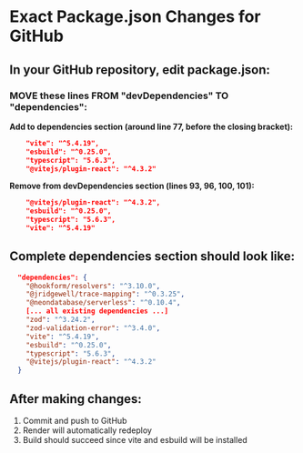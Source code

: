 # Exact Package.json Changes for GitHub

## In your GitHub repository, edit package.json:

### MOVE these lines FROM "devDependencies" TO "dependencies":

**Add to dependencies section (around line 77, before the closing bracket):**
```json
    "vite": "^5.4.19",
    "esbuild": "^0.25.0",
    "typescript": "5.6.3",
    "@vitejs/plugin-react": "^4.3.2"
```

**Remove from devDependencies section (lines 93, 96, 100, 101):**
```json
    "@vitejs/plugin-react": "^4.3.2",
    "esbuild": "^0.25.0", 
    "typescript": "5.6.3",
    "vite": "^5.4.19"
```

## Complete dependencies section should look like:
```json
  "dependencies": {
    "@hookform/resolvers": "^3.10.0",
    "@jridgewell/trace-mapping": "^0.3.25",
    "@neondatabase/serverless": "^0.10.4",
    [... all existing dependencies ...]
    "zod": "^3.24.2",
    "zod-validation-error": "^3.4.0",
    "vite": "^5.4.19",
    "esbuild": "^0.25.0",
    "typescript": "5.6.3",
    "@vitejs/plugin-react": "^4.3.2"
  }
```

## After making changes:
1. Commit and push to GitHub
2. Render will automatically redeploy
3. Build should succeed since vite and esbuild will be installed
